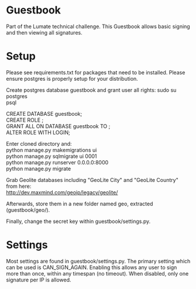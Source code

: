 Guestbook
=========

Part of the Lumate technical challenge. This Guestbook allows basic signing and then viewing all signatures.

Setup
=====

Please see requirements.txt for packages that need to be installed. Please ensure postgres is properly setup for
your distribution.

Create postgres database guestbook and grant user all rights:
  sudo su postgres                                                                                         
  psql                                                                                                     

  CREATE DATABASE guestbook;                                                                               
  CREATE ROLE <user>;                                                                                      
  GRANT ALL ON DATABASE guestbook TO <user>;                                                               
  ALTER ROLE <user> WITH LOGIN;
  
Enter cloned directory and:                                                     
  python manage.py makemigrations ui                                                                       
  python manage.py sqlmigrate ui 0001                                                                      
  python manage.py runserver 0.0.0.0:8000                                                                  
  python manage.py migrate                                                                                 

Grab Geolite databases including "GeoLite City" and "GeoLite Country" from here:                     
  http://dev.maxmind.com/geoip/legacy/geolite/                                                             

Afterwards, store them in a new folder named geo, extracted (guestbook/geo/).

Finally, change the secret key within guestbook/settings.py.

Settings
========

Most settings are found in guestbook/settings.py. The primary setting which can be used is CAN_SIGN_AGAIN. 
Enabling this allows any user to sign more than once, within any timespan (no timeout). When disabled,
only one signature per IP is allowed.
